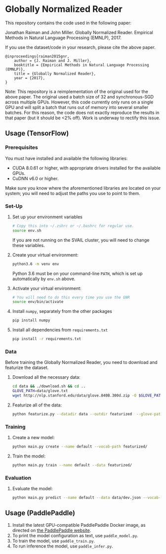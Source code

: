 # Globally Normalized Reader

This repository contains the code used in the following paper:

Jonathan Raiman and John Miller. Globally Normalized Reader. Empirical Methods in Natural Language Processing (EMNLP), 2017.

If you use the dataset/code in your research, please cite the above paper.

    @inproceedings{raiman2015gnr,
        author = {J. Raiman and J. Miller},
        booktitle = {Empirical Methods in Natural Language Processing (EMNLP)},
        title = {Globally Normalized Reader},
        year = {2017},
    }

Note: This repository is a reimplementation of the original used for the above paper. The original used a batch size of 32 and synchronous-SGD across multiple GPUs. However, this code currently only runs on a single GPU and will split a batch that runs out of memory into several smaller batches. For this reason, the code does not exactly reproduce the results in that paper (but it should be <2% off). Work is underway to rectify this issue.

## Usage (TensorFlow)

### Prerequisites
You must have installed and available the following libraries:

- CUDA 8.0.61 or higher, with appropriate drivers installed for the available GPUs.
- CuDNN v6.0 or higher.

Make sure you know where the aforementioned libraries are located on your system; you will need to adjust the paths you use to point to them.

### Set-Up

1. Set up your environment variables
    ```bash
    # Copy this into ~/.zshrc or ~/.bashrc for regular use.
    source env.sh
    ```
    If you are not running on the SVAIL cluster, you will need to change these variables.

2. Create your virtual environment:

    ```bash
    python3.6 -m venv env
    ```
    Python 3.6 must be on your command-line `PATH`, which is set up automatically by `env.sh` above.

3. Activate your virtual environment:

    ```bash
    # You will need to do this every time you use the GNR
    source env/bin/activate
    ```

4. Install `numpy`, separately from the other packages
    ```bash
    pip install numpy
    ```

5. Install all dependencies from `requirements.txt`
    ```bash
    pip install -r requirements.txt
    ```

### Data
Before training the Globally Normalized Reader, you need to download and featurize the dataset.

1. Download all the necessary data:
    ```bash
    cd data && ./download.sh && cd ..
    GLOVE_PATH=data/glove.txt
    wget http://nlp.stanford.edu/data/glove.840B.300d.zip -O $GLOVE_PATH
    ```

2. Featurize all of the data:
    ```bash
    python featurize.py --datadir data --outdir featurized  --glove-path $GLOVE_PATH
    ```

### Training

1. Create a new model:
    ```bash
    python main.py create --name default --vocab-path featurized/
    ```

2. Train the model:
    ```bash
    python main.py train --name default --data featurized/
    ```

### Evaluation

1. Evaluate the model:
    ```bash
    python main.py predict --name default --data data/dev.json --vocab-path featurized/ --output predictions.txt
    ```

## Usage (PaddlePaddle)

1. Install the latest GPU-compatible PaddlePaddle Docker image, as directed on [the PaddlePaddle website](http://www.paddlepaddle.org/).
2. To print the model configuration as text, use `paddle_model.py`.
3. To train the model, use `paddle_train.py`.
4. To run inference the model, use `paddle_infer.py`.

